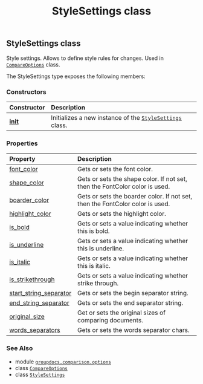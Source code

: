 ﻿---
title: StyleSettings class
second_title: GroupDocs.Comparison for Python via .NET API References
description: 
type: docs
url: /python-net/groupdocs.comparison.options/stylesettings/
is_root: false
weight: 120
---

## StyleSettings class

Style settings. Allows to define style rules for changes. Used in [`CompareOptions`](/comparison/python-net/groupdocs.comparison.options/compareoptions) class.



The StyleSettings type exposes the following members:

### Constructors
| Constructor | Description |
| :- | :- |
| [__init__](/comparison/python-net/groupdocs.comparison.options/stylesettings/__init__/#) | Initializes a new instance of the [`StyleSettings`](/comparison/python-net/groupdocs.comparison.options/stylesettings) class. |


### Properties
| Property | Description |
| :- | :- |
| [font_color](/comparison/python-net/groupdocs.comparison.options/stylesettings/font_color) | Gets or sets the font color. |
| [shape_color](/comparison/python-net/groupdocs.comparison.options/stylesettings/shape_color) | Gets or sets the shape color. If not set, then the FontColor color is used. |
| [boarder_color](/comparison/python-net/groupdocs.comparison.options/stylesettings/boarder_color) | Gets or sets the boarder color. If not set, then the FontColor color is used. |
| [highlight_color](/comparison/python-net/groupdocs.comparison.options/stylesettings/highlight_color) | Gets or sets the highlight color. |
| [is_bold](/comparison/python-net/groupdocs.comparison.options/stylesettings/is_bold) | Gets or sets a value indicating whether this is bold. |
| [is_underline](/comparison/python-net/groupdocs.comparison.options/stylesettings/is_underline) | Gets or sets a value indicating whether this is underline. |
| [is_italic](/comparison/python-net/groupdocs.comparison.options/stylesettings/is_italic) | Gets or sets a value indicating whether this is italic. |
| [is_strikethrough](/comparison/python-net/groupdocs.comparison.options/stylesettings/is_strikethrough) | Gets or sets a value indicating whether strike through. |
| [start_string_separator](/comparison/python-net/groupdocs.comparison.options/stylesettings/start_string_separator) | Gets or sets the begin separator string. |
| [end_string_separator](/comparison/python-net/groupdocs.comparison.options/stylesettings/end_string_separator) | Gets or sets the end separator string. |
| [original_size](/comparison/python-net/groupdocs.comparison.options/stylesettings/original_size) | Get or sets the original sizes of comparing documents. |
| [words_separators](/comparison/python-net/groupdocs.comparison.options/stylesettings/words_separators) | Gets or sets the words separator chars. |



### See Also
* module [`groupdocs.comparison.options`](..)
* class [`CompareOptions`](/comparison/python-net/groupdocs.comparison.options/compareoptions)
* class [`StyleSettings`](/comparison/python-net/groupdocs.comparison.options/stylesettings)
